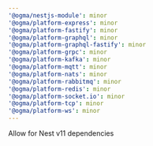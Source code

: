 ```yaml
---
'@ogma/nestjs-module': minor
'@ogma/platform-express': minor
'@ogma/platform-fastify': minor
'@ogma/platform-graphql': minor
'@ogma/platform-graphql-fastify': minor
'@ogma/platform-grpc': minor
'@ogma/platform-kafka': minor
'@ogma/platform-mqtt': minor
'@ogma/platform-nats': minor
'@ogma/platform-rabbitmq': minor
'@ogma/platform-redis': minor
'@ogma/platform-socket.io': minor
'@ogma/platform-tcp': minor
'@ogma/platform-ws': minor
---
```


Allow for Nest v11 dependencies
